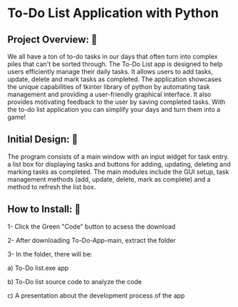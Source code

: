 # To-Do List Application with Python 
## Project Overview: 📝
We all have a ton of to-do tasks in our days that often turn into complex piles that can't be sorted through. 
The To-Do List app is designed to help users efficiently manage their daily tasks. 
It allows users to add tasks, update, delete and mark tasks as completed. 
The application showcases the unique capabilities of tkinter library of python by automating task management and providing a user-friendly graphical interface. 
It also provides motivating feedback to the user by saving completed tasks. 
With the to-do list application you can simplify your days and turn them into a game! 
 
## Initial Design: 🚀
The program consists of a main window with an input widget for task entry.
a list box for displaying tasks and buttons for adding, updating, deleting and marking tasks as completed.
The main modules include the GUI setup, task management methods 
(add, update, delete, mark as complete) and a method to refresh the list box.

## How to Install: 📲
1- Click the Green "Code" button to acsess the download 

2- After downloading To-Do-App-main, extract the folder

3- In the folder, there will be:

a) To-Do list.exe app 

b) To-Do list source code to analyze the code 

c) A presentation about the development process of the app

